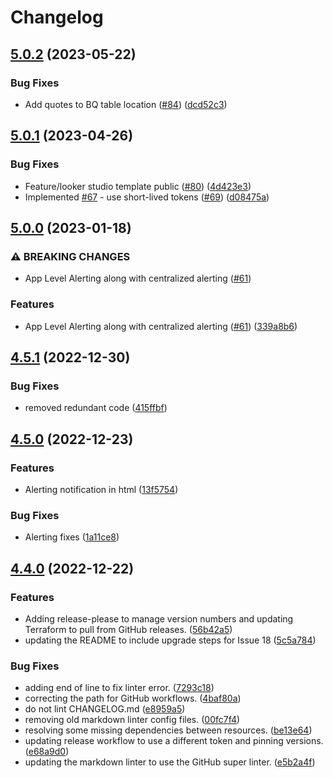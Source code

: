 # Changelog

## [5.0.2](https://github.com/google/quota-monitoring-solution/compare/v5.0.1...v5.0.2) (2023-05-22)


### Bug Fixes

* Add quotes to BQ table location ([#84](https://github.com/google/quota-monitoring-solution/issues/84)) ([dcd52c3](https://github.com/google/quota-monitoring-solution/commit/dcd52c30918a5293a07c163158f24faa4456c216))

## [5.0.1](https://github.com/google/quota-monitoring-solution/compare/v5.0.0...v5.0.1) (2023-04-26)


### Bug Fixes

* Feature/looker studio template public ([#80](https://github.com/google/quota-monitoring-solution/issues/80)) ([4d423e3](https://github.com/google/quota-monitoring-solution/commit/4d423e32b80af4061908704bb8fb89458fabbbbd))
* Implemented [#67](https://github.com/google/quota-monitoring-solution/issues/67) - use short-lived tokens ([#69](https://github.com/google/quota-monitoring-solution/issues/69)) ([d08475a](https://github.com/google/quota-monitoring-solution/commit/d08475a622b82d21cb125a35571720fb69fe53d3))

## [5.0.0](https://github.com/google/quota-monitoring-solution/compare/v4.5.1...v5.0.0) (2023-01-18)


### ⚠ BREAKING CHANGES

* App Level Alerting along with centralized alerting  ([#61](https://github.com/google/quota-monitoring-solution/issues/61))

### Features

* App Level Alerting along with centralized alerting  ([#61](https://github.com/google/quota-monitoring-solution/issues/61)) ([339a8b6](https://github.com/google/quota-monitoring-solution/commit/339a8b6972f085e944c7b225b1bfc1df0af1f5ff))

## [4.5.1](https://github.com/google/quota-monitoring-solution/compare/v4.5.0...v4.5.1) (2022-12-30)


### Bug Fixes

* removed redundant code ([415ffbf](https://github.com/google/quota-monitoring-solution/commit/415ffbf33d8c5f9848ed21fe25ec96c6ed3a5d46))

## [4.5.0](https://github.com/google/quota-monitoring-solution/compare/v4.4.0...v4.5.0) (2022-12-23)


### Features

* Alerting notification in html ([13f5754](https://github.com/google/quota-monitoring-solution/commit/13f5754e07c50e9e77d2640b6f29bddbd25bcc80))


### Bug Fixes

* Alerting fixes ([1a11ce8](https://github.com/google/quota-monitoring-solution/commit/1a11ce8393cb187a0db46ed14709a45988066272))

## [4.4.0](https://github.com/google/quota-monitoring-solution/compare/v4.3.0...v4.4.0) (2022-12-22)


### Features

* Adding release-please to manage version numbers and updating Terraform to pull from GitHub releases. ([56b42a5](https://github.com/google/quota-monitoring-solution/commit/56b42a5b3c5fb4d676e39f1caafe53fa27bd51a7))
* updating the README to include upgrade steps for Issue 18 ([5c5a784](https://github.com/google/quota-monitoring-solution/commit/5c5a784ce118cf7fb82e80ec60ab51eee792d8c4))


### Bug Fixes

* adding end of line to fix linter error. ([7293c18](https://github.com/google/quota-monitoring-solution/commit/7293c18ad4909171d239463eea1d26f4b43f5565))
* correcting the path for GitHub workflows. ([4baf80a](https://github.com/google/quota-monitoring-solution/commit/4baf80ac121ef2a7c39c07465cc17dcd35a536d9))
* do not lint CHANGELOG.md ([e8959a5](https://github.com/google/quota-monitoring-solution/commit/e8959a5a89bba6cb0b1b37d71b04dc2eea453af2))
* removing old markdown linter config files. ([00fc7f4](https://github.com/google/quota-monitoring-solution/commit/00fc7f4694c0ff9a037c769c35ae38e64dce1cbe))
* resolving some missing dependencies between resources. ([be13e64](https://github.com/google/quota-monitoring-solution/commit/be13e64bc92d105afc291a86c36c5abcbe4e79cb))
* updating release workflow to use a different token and pinning versions. ([e68a9d0](https://github.com/google/quota-monitoring-solution/commit/e68a9d05273bbf3fe24dac2e9f86d8f03420ab28))
* updating the markdown linter to use the GitHub super linter. ([e5b2a4f](https://github.com/google/quota-monitoring-solution/commit/e5b2a4fc32151f915726b4918e19916bffd12b22))
